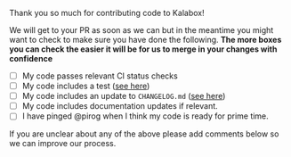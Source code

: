 Thank you so much for contributing code to Kalabox!

We will get to your PR as soon as we can but in the meantime you might want to
check to make sure you have done the following. **The more boxes you can check
the easier it will be for us to merge in your changes with confidence**

- [ ] My code passes relevant CI status checks
- [ ] My code includes a test ([see here](http://docs.kalabox.io/developers/testing))
- [ ] My code includes an update to `CHANGELOG.md` ([see here](https://github.com/kalabox/kalabox/blob/HEAD/CHANGELOG.md))
- [ ] My code includes documentation updates if relevant.
- [ ] I have pinged @pirog when I think my code is ready for prime time.

If you are unclear about any of the above please add comments below so we can
improve our process.
